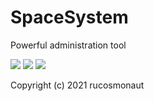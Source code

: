 # SpaceSystem
Powerful administration tool

<img src="https://img.shields.io/github/license/rucosmonaut/SpaceSystem?label=license&style=for-the-badge" >
<img src="https://img.shields.io/github/languages/top/rucosmonaut/SpaceSystem?style=for-the-badge" >
<img src="https://img.shields.io/github/workflow/status/rucosmonaut/SpaceSystem/.NET?style=for-the-badge" >

Copyright (c) 2021 rucosmonaut
